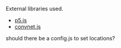 External libraries used.

 - [p5.js]()
 - [convnet.js]()


should there be a config.js to set locations?